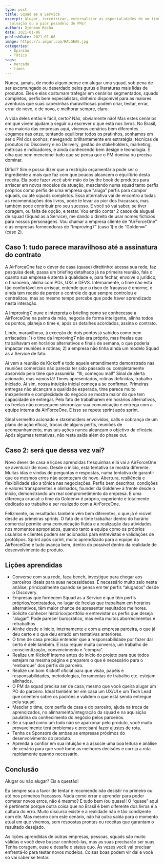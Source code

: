 ```yaml
---
type: post
title: Squad as a Service
excerpt: Alugar, terceirizar, externalizar as especialidades de um time é
  salvação ou o pior pesadelo de PMs?
authors: Djenane Rocha
date: 2021-01-06
publishDate: 2021-01-06
image: https://i.imgur.com/HALGEA6.jpg
categories:
  - Opinião
  - Tático
tags:
  - mercado
  - times
---
```

Nunca, jamais, de modo algum pense em alugar uma squad, sob pena de ser excomungado ou deserdado pelos gurus e literaturas mais lidas de produtos. Eles e elas costumam trafegar em cenários segmentados, squads completos, perfis bem especialistas, dinheiro disponível para as maiores aventuras que suas cabecinhas maravilhosas podem criar, testar, errar, errar de novo, e de novo, e melhorar sempre, claro.

A vida deles então é fácil, certo? Não, obviamente não! Mas estes cenários em que vivem ajudam a seguir ou escrever o que está nos livros. No Brasil, e na maioria das empresas aqui, vivemos cenários bem diferentes. Jogamos nas onze, tentando equilibrar todos os pratinhos, sonhamos em ser o PM dos sonhos, navegando brilhantemente em estratégia, técnicas de produtos no Discovery e no Delivery, gestão de stakeholders, marketing, métricas e indicadores, e ainda conhecendo bem design e tecnologia. E olha que nem mencionei tudo que se pensa que o PM domina ou precisa dominar.

Difícil? Sim e posso dizer que a restrição orçamentária pode ser o ingrediente a mais que faz com que poucos alcancem o equilíbrio desta receita. Ela pode fazer você abrir mão do by the book de produtos para arriscar em novos modelos de atuação, mesclando numa squad tanto perfis próprios como perfis de uma empresa que “aluga” perfis para compor squads, ou até squads completos. Essa alternativa vai de encontro a todas as recomendações dos livros, pode te levar ao pior dos fracassos, mas também pode contribuir pro seu sucesso. E você só vai saber, se tiver coragem, ou falta de opção, e testar. Vou então contar 2 casos de aluguel de squad (Squad as a Service), me dando o direito de usar nomes fictícios para nossos personagens. Vou chamar a empresa cliente de “AirForceOne” e as empresas fornecedoras de “Improving7” (caso 1) e de “Golden∞” (caso 2).

## Caso 1: tudo parece maravilhoso até a assinatura do contrato 

A AirForceOne faz o dever de casa (quase) direitinho: acessa sua rede, faz pesquisa desk, passa um briefing detalhado já na primeira reunião, fala o quanto sua empresa é atenta à qualidade e, para fechar, envolve o jurídico, o financeiro, alinha com POs, UXs e DEVS. Internamente, o time não está tão confortável em arriscar, entende que o risco de fracasso é enorme, e ainda tem receio de perder o controle do que sempre controlou e centralizou, mas ao mesmo tempo percebe que pode haver aprendizado nesta interação. 

A Improving7, ouve e interpreta o briefing como se conhecesse a AirForceOne na palma da mão, negocia de forma inteligente, alinha todos os pontos, planeja o time e, após os detalhes acordados, assina o contrato. 

Lindo, maravilhoso, à exceção de dois pontos já sabidos como bem arriscados: 1) o time da Improving7 não era próprio, mas freelas que trabalhavam em horários alternativos e finais de semana, o que poderia impactar reuniões e rotinas; 2) a empresa não tinha ainda um modelo Squad as a Service de fato.

Aí vem a reunião de Kickoff e todo aquele entendimento demonstrado nas reuniões comerciais não parecia ter sido passado ou completamente absorvido pelo time que assumiria. “Ih, começou mal!” Sinal de alerta acionado, mas vamos lá! Times apresentados, rotinas definidas, trabalho iniciado. Aí sim, nossa intuição inicial começa a se confirmar. Primeiras entregas não alcançam a qualidade esperada, time parece muito inexperiente e complexidade do negócio se mostra maior do que tem capacidade de entregar. Pelo fato de trabalharem em horários alternativos, os freelas não conseguem sincronizar sua comunicação e entrega com a equipe interna da AirForceOne. E isso se repete sprint após sprint. 

Sinal vermelho acionado e stakeholders envolvidos, calls e cobrança de um plano de ação eficaz, trocas de alguns perfis, reuniões de acompanhamento, mas tais ações nunca alcançam o objetivo da eficácia. Após algumas tentativas, não resta saída além do phase out.

## Caso 2: será que dessa vez vai? 

Novo dever de casa e lições aprendidas fresquinhas e lá vai a AirForceOne se aventurar de novo. Desde o início, esta tentativa se mostra diferente. Muitas idas e vindas de perguntas e respostas, numa tentativa de garantir que os mesmos erros não aconteçam de novo. Abertura, resiliência e flexibilidade são a tônica nas negociações. Perfis bem descritos, condições e valores transparentes e alinhados, founder da Golden∞ à frente desde o início, demonstrando um real comprometimento da empresa. E uma diferença crucial: o time da Golden∞ é próprio, experiente e totalmente dedicado ao trabalho a ser realizado com a AirForceOne. 

Felizmente, os resultados também vêm bem diferentes, o que já é visível desde as primeiras sprints. O fato de o time trabalhar dentro do horário comercial permite uma comunicação fluida e a realização das atividades nos momentos apropriados, quando tanto a equipe como os próprios usuários e clientes podem ser acionados para entrevistas e validações de protótipos. Sprint após sprint, muito aprendizado para a equipe da AirForceOne e tudo avança bem, dentro do possível dentro da realidade de desenvolvimento de produto.  

## Lições aprendidas

* Converse com sua rede, faça bench, investigue para chegar aos parceiros ideais para suas necessidades. É necessário muito zelo nesta análise, principalmente quando se pensa em ter perfis “alugados” desde o Discovery.
* Empresas que fornecem Squad as a Service e que têm perfis próprios/contratados, no lugar de freelas que trabalham em horários alternativos, têm maior chance de apresentar resultados melhores.
* Solicite conhecer histórico/portfólio e entrevistar os perfis que deseja “alugar”. Pode parecer burocrático, mas evita muitos aborrecimentos e retrabalhos. 
* Alinhe desde o início, internamente e com a empresa parceira, o que já deu certo e o que deu errado em tentativas anteriores.
* O time de casa precisa entender que a responsabilidade por fazer dar certo é dele também. E isso requer muita conversa, um trabalho de conscientização, convencimento e “compra”. 
* Realize um Kickoff interno antes do início do projeto para que todos estejam na mesma página e preparem o que é necessário para o “embarque” dos perfis do parceiro.
* Realize um bom Kickoff oficial para que visão, papéis e responsabilidades, metodologias, ferramentas de trabalho etc. estejam alinhados.
* O PM da squad precisa ser de casa, mesmo que você queira alugar um PO do parceiro. Ideal também ter em casa um UX/UI e um Tech Lead que orientem sobre os padrões e validem o que está sendo entregue pela squad.
* Mesclar o time, com perfis de casa e do parceiro, ajuda na troca de aprendizados, no alinhamento/integração da squad e na aquisição paulatina do conhecimento do negócio pelos parceiros.
* Se a squad como um todo não se apaixonar pelo produto, você muito provavelmente terá problemas e precisará fazer ajustes de rota.
* Tenha os Sponsors de ambas as empresas próximos do desenvolvimento do produto.
* Aprenda a confiar em sua intuição e a associe uma boa leitura e análise de cenário para que você tome as melhores decisões e corrija a rota rapidamente quando necessário.

## Conclusão

Alugar ou não alugar? Eis a questão! 

Eu sempre sou a favor de tentar e recomendo não desistir no primeiro ou até nos primeiros fracassos. Nada como errar e aprender para poder cometer novos erros, não é mesmo? E tudo bem (ou quase)! O “quase” aqui é pertinente porque outra coisa que no Brasil é bem diferente dos livros é a cultura do erro. Muito discurso existe e a realidade não é tão condizente com ele. Mas mesmo com este cenário, não há outra saída para o momento atual em que vivemos, sem respostas prontas ou receitas que garantam o resultado desejado. 

As lições aprendidas de outras empresas, pessoas, squads são muito válidas e você deve buscar conhecê-las, mas as suas precisarão ser suas. Tenha coragem, ouse e desafie o status quo. Às vezes você vai precisar enfrentá-lo para testar novos modelos. Coisas boas podem vir daí e você só vai saber se tentar.